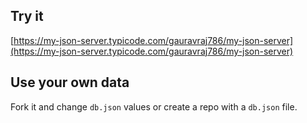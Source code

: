 ## Try it

[https://my-json-server.typicode.com/gauravraj786/my-json-server](https://my-json-server.typicode.com/gauravraj786/my-json-server)

## Use your own data

Fork it and change `db.json` values or create a repo with a `db.json` file.
